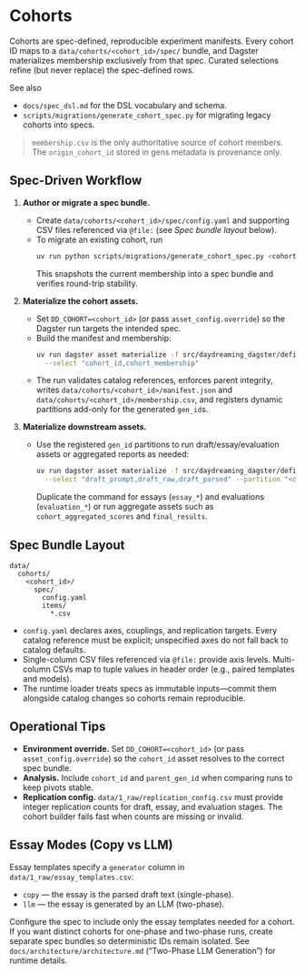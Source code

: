 # Cohorts

Cohorts are spec-defined, reproducible experiment manifests. Every cohort ID maps to a
`data/cohorts/<cohort_id>/spec/` bundle, and Dagster materializes membership exclusively from that
spec. Curated selections refine (but never replace) the spec-defined rows.

See also
- `docs/spec_dsl.md` for the DSL vocabulary and schema.
- `scripts/migrations/generate_cohort_spec.py` for migrating legacy cohorts into specs.

> `membership.csv` is the only authoritative source of cohort members. The
> `origin_cohort_id` stored in gens metadata is provenance only.

## Spec-Driven Workflow

1. **Author or migrate a spec bundle.**
   - Create `data/cohorts/<cohort_id>/spec/config.yaml` and supporting CSV files referenced via
     `@file:` (see _Spec bundle layout_ below).
   - To migrate an existing cohort, run
     ```bash
     uv run python scripts/migrations/generate_cohort_spec.py <cohort_id>
     ```
     This snapshots the current membership into a spec bundle and verifies round-trip stability.

2. **Materialize the cohort assets.**
   - Set `DD_COHORT=<cohort_id>` (or pass `asset_config.override`) so the Dagster run targets the
     intended spec.
   - Build the manifest and membership:
     ```bash
     uv run dagster asset materialize -f src/daydreaming_dagster/definitions.py \
       --select "cohort_id,cohort_membership"
     ```
   - The run validates catalog references, enforces parent integrity, writes
     `data/cohorts/<cohort_id>/manifest.json` and
     `data/cohorts/<cohort_id>/membership.csv`, and registers dynamic partitions add-only for the
     generated `gen_id`s.

3. **Materialize downstream assets.**
   - Use the registered `gen_id` partitions to run draft/essay/evaluation assets or aggregated
     reports as needed:
     ```bash
     uv run dagster asset materialize -f src/daydreaming_dagster/definitions.py \
       --select "draft_prompt,draft_raw,draft_parsed" --partition "<draft_gen_id>"
     ```
     Duplicate the command for essays (`essay_*`) and evaluations (`evaluation_*`) or run aggregate
     assets such as `cohort_aggregated_scores` and `final_results`.

## Spec Bundle Layout

```
data/
  cohorts/
    <cohort_id>/
      spec/
        config.yaml
        items/
          *.csv
```

- `config.yaml` declares axes, couplings, and replication targets. Every catalog reference must be
  explicit; unspecified axes do not fall back to catalog defaults.
- Single-column CSV files referenced via `@file:` provide axis levels. Multi-column CSVs map to tuple
  values in header order (e.g., paired templates and models).
- The runtime loader treats specs as immutable inputs—commit them alongside catalog changes so
  cohorts remain reproducible.

## Operational Tips

- **Environment override.** Set `DD_COHORT=<cohort_id>` (or pass `asset_config.override`) so the
  `cohort_id` asset resolves to the correct spec bundle.
- **Analysis.** Include `cohort_id` and `parent_gen_id` when comparing runs to keep pivots stable.
- **Replication config.** `data/1_raw/replication_config.csv` must provide integer replication counts
  for draft, essay, and evaluation stages. The cohort builder fails fast when counts are missing or
  invalid.

## Essay Modes (Copy vs LLM)

Essay templates specify a `generator` column in `data/1_raw/essay_templates.csv`:

- `copy` — the essay is the parsed draft text (single-phase).
- `llm` — the essay is generated by an LLM (two-phase).

Configure the spec to include only the essay templates needed for a cohort. If you want distinct
cohorts for one-phase and two-phase runs, create separate spec bundles so deterministic IDs remain
isolated. See `docs/architecture/architecture.md` (“Two-Phase LLM Generation”) for runtime details.

